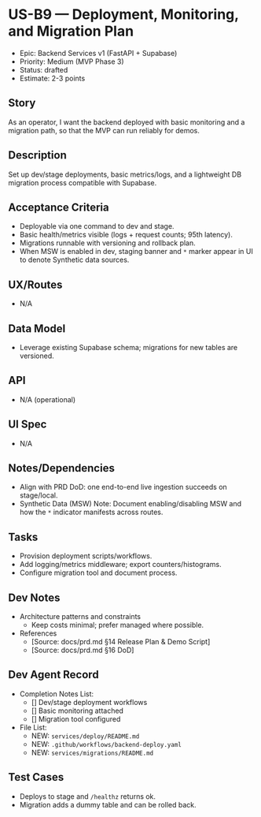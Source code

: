 # US-B9 — Deployment, Monitoring, and Migration Plan

- Epic: Backend Services v1 (FastAPI + Supabase)
- Priority: Medium (MVP Phase 3)
- Status: drafted
- Estimate: 2-3 points

## Story
As an operator,
I want the backend deployed with basic monitoring and a migration path,
so that the MVP can run reliably for demos.

## Description
Set up dev/stage deployments, basic metrics/logs, and a lightweight DB migration process compatible with Supabase.

## Acceptance Criteria
- Deployable via one command to dev and stage.
- Basic health/metrics visible (logs + request counts; 95th latency).
- Migrations runnable with versioning and rollback plan.
 - When MSW is enabled in dev, staging banner and `*` marker appear in UI to denote Synthetic data sources.

## UX/Routes
- N/A

## Data Model
- Leverage existing Supabase schema; migrations for new tables are versioned.

## API
- N/A (operational)

## UI Spec
- N/A

## Notes/Dependencies
- Align with PRD DoD: one end-to-end live ingestion succeeds on stage/local.
 - Synthetic Data (MSW) Note: Document enabling/disabling MSW and how the `*` indicator manifests across routes.

## Tasks
- Provision deployment scripts/workflows.
- Add logging/metrics middleware; export counters/histograms.
- Configure migration tool and document process.

## Dev Notes
- Architecture patterns and constraints
  - Keep costs minimal; prefer managed where possible.
- References
  - [Source: docs/prd.md §14 Release Plan & Demo Script]
  - [Source: docs/prd.md §16 DoD]

## Dev Agent Record
- Completion Notes List:
  - [] Dev/stage deployment workflows
  - [] Basic monitoring attached
  - [] Migration tool configured
- File List:
  - NEW: `services/deploy/README.md`
  - NEW: `.github/workflows/backend-deploy.yaml`
  - NEW: `services/migrations/README.md`

## Test Cases
- Deploys to stage and `/healthz` returns ok.
- Migration adds a dummy table and can be rolled back.

